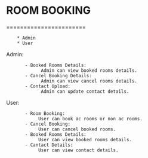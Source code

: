 # ROOM BOOKING
=======================

        * Admin
        * User
        
Admin:
   
           - Booked Rooms Details:
                 Admin can view booked rooms details.
           - Cancel Booking Details:
                 Admin can view cancel rooms details.
           - Contact Upload:
                 Admin can update contact details.

User:        

           - Room Booking:
                User can book ac rooms or non ac rooms.
           - Cancel Booking:
                User can cancel booked rooms.
           - Booked Rooms Details:
                User can view booked rooms details.
           - Cantact Details:
                User can view contact details.
         
           
